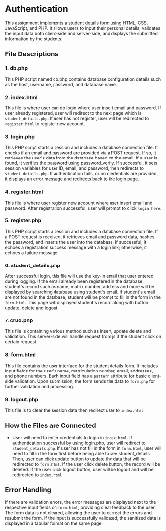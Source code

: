 # Authentication

This assignment implements a student details form using HTML, CSS, JavaScript, and PHP. It allows users to input their personal details, validates the input data both client-side and server-side, and displays the submitted information by the students.

## File Descriptions

### 1. db.php

This PHP script named db.php contains database configuration details such as the host, username, password, and database name.


### 2. index.html
This file is where user can do login where user insert email and password. If user already registered, user will redirect to the next page which is `student_details.php`. If user has not register, user will be redirected to `register.html` to register new account. 


### 3. login.php
This PHP script starts a session and includes a database connection file. It checks if an email and password are provided via a POST request. If so, it retrieves the user's data from the database based on the email. If a user is found, it verifies the password using password_verify. If successful, it sets session variables for user ID, email, and password, then redirects to `student_details.php`. If authentication fails, or no credentials are provided, it displays an error message and redirects back to the login page.


### 4. register.html
This file is where user register new account where user insert email and password. After registration successful, user will prompt to click `login here`. 

### 5. register.php

This PHP script starts a session and includes a database connection file. If a POST request is received, it retrieves email and password data, hashes the password, and inserts the user into the database. If successful, it echoes a registration success message with a login link; otherwise, it echoes a failure message.

### 6. student_details.php

After successful login, this file will use the key-in email that user entered during logging. If the email already been registered in the database, student's record such as name, matrix number, address and more will be displayed by searching database using student's email. If student's email are not found in the database, student will be prompt to fill in the form in the `form.html`. This page will displayed student's record along with button update, delete and logout. 

### 7. crud.php

This file is containing various method such as insert, update delete and validation. This server-side will handle request from js if the student click on certain request. 

### 8. form.html

This file contains the user interface for the student details form. It includes input fields for the user's name, matriculation number, email, addresses, and phone numbers. Each input field has a `pattern` attribute for basic client-side validation. Upon submission, the form sends the data to `form.php` for further validation and processing.

### 9. logout.php

This file is to clear the session data then redirect user to `index.html`


## How the Files are Connected

- User will need to enter credentials to login in `index.html`. If authentication successful by using login.php, user will redirect to `student_details.php`. If user has not fill in the form in `form.html`, user will need to fill in the form first before being able to see student_details. Then, user can click update button to update the data that will be redirected to `form.html`. If the user click delete button, the record will be deleted. If the user click logout button, user will be logout and will be redirected to `index.html`


## Error Handling

If there are validation errors, the error messages are displayed next to the respective input fields on `form.html`, providing clear feedback to the user. The form data is not cleared, allowing the user to correct the errors and resubmit the form. If the input is successfully validated, the sanitized data is displayed in a tabular format on the same page.
